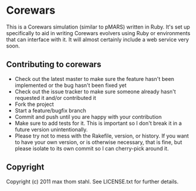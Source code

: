# Corewars

This is a Corewars simulation (similar to pMARS) written in Ruby. It's set up 
specifically to aid in writing Corewars evolvers using Ruby or environments
that can interface with it. It will almost certainly include a web service 
very soon. 

## Contributing to corewars

 * Check out the latest master to make sure the feature hasn't been implemented or the bug hasn't been fixed yet
 * Check out the issue tracker to make sure someone already hasn't requested it and/or contributed it
 * Fork the project
 * Start a feature/bugfix branch
 * Commit and push until you are happy with your contribution
 * Make sure to add tests for it. This is important so I don't break it in a future version unintentionally.
 * Please try not to mess with the Rakefile, version, or history. If you want to have your own version, or is otherwise necessary, that is fine, but please isolate to its own commit so I can cherry-pick around it.

## Copyright

Copyright (c) 2011 max thom stahl. See LICENSE.txt for
further details.


